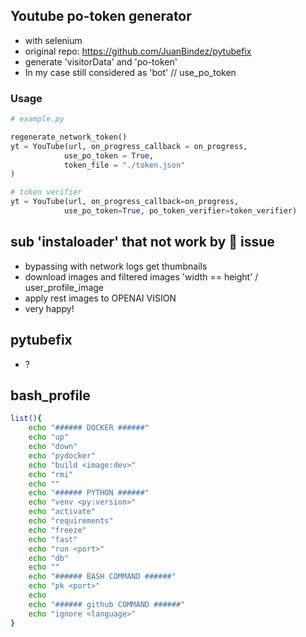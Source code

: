 ## Youtube po-token generator

- with selenium
- original repo: https://github.com/JuanBindez/pytubefix
- generate 'visitorData' and 'po-token'
- In my case still considered as 'bot' // use_po_token

### Usage

```python
# example.py

regenerate_network_token()
yt = YouTube(url, on_progress_callback = on_progress,
            use_po_token = True,
            token_file = "./token.json"
)

# token verifier
yt = YouTube(url, on_progress_callback=on_progress,
            use_po_token=True, po_token_verifier=token_verifier)
```

## sub 'instaloader' that not work by :robot: issue
- bypassing with network logs get thumbnails
- download images and filtered images 'width == height' / user_profile_image
- apply rest images to OPENAI VISION
- very happy!

## pytubefix
- ?

## bash_profile
```bash
list(){
    echo "###### DOCKER ######"
    echo "up"
    echo "down"
    echo "pydocker"
    echo "build <image:dev>"
    echo "rmi"
    echo ""
    echo "###### PYTHON ######"
    echo "venv <py:version>"
    echo "activate"
    echo "requirements"
    echo "freeze"
    echo "fast"
    echo "run <port>"
    echo "db"
    echo ""
    echo "###### BASH COMMAND ######"
    echo "pk <port>"
    echo
    echo "###### github COMMAND ######"
    echo "ignore <language>"
}
```
